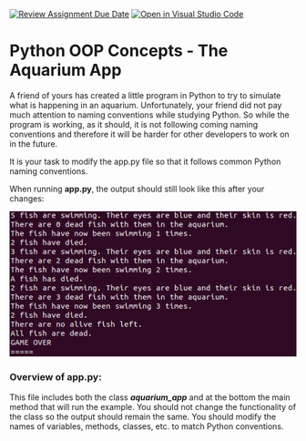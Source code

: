 [![Review Assignment Due Date](https://classroom.github.com/assets/deadline-readme-button-24ddc0f5d75046c5622901739e7c5dd533143b0c8e959d652212380cedb1ea36.svg)](https://classroom.github.com/a/uGvyOK8_)
[![Open in Visual Studio Code](https://classroom.github.com/assets/open-in-vscode-718a45dd9cf7e7f842a935f5ebbe5719a5e09af4491e668f4dbf3b35d5cca122.svg)](https://classroom.github.com/online_ide?assignment_repo_id=12772012&assignment_repo_type=AssignmentRepo)
# Python OOP Concepts - The Aquarium App

A friend of yours has created a little program in Python to try to simulate what is happening in an aquarium. Unfortunately, your friend did not pay much attention to naming conventions  while studying Python. So while the program is working, as it should, it is not following coming naming conventions and therefore it will be harder for other developers to work on in the future.

It is your task to modify the app.py file so that it follows common Python naming conventions.

When running **app.py**, the output should still look like this after your changes:

![img.png](img.png)

### Overview of app.py:

This file includes both the class _**aquarium_app**_ and at the bottom the main method that will run the example. You should not change the functionality of the class so the output should remain the same. You should modify the names of variables, methods, classes, etc. to match Python conventions.
